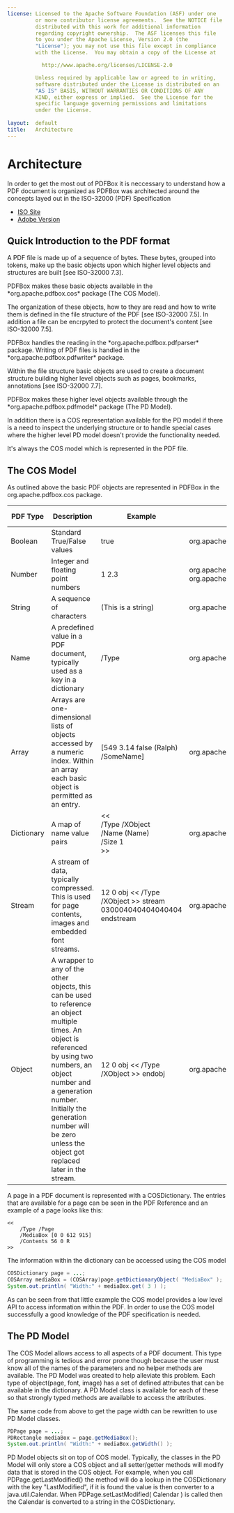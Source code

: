 ```yaml
---
license: Licensed to the Apache Software Foundation (ASF) under one
         or more contributor license agreements.  See the NOTICE file
         distributed with this work for additional information
         regarding copyright ownership.  The ASF licenses this file
         to you under the Apache License, Version 2.0 (the
         "License"); you may not use this file except in compliance
         with the License.  You may obtain a copy of the License at

           http://www.apache.org/licenses/LICENSE-2.0

         Unless required by applicable law or agreed to in writing,
         software distributed under the License is distributed on an
         "AS IS" BASIS, WITHOUT WARRANTIES OR CONDITIONS OF ANY
         KIND, either express or implied.  See the License for the
         specific language governing permissions and limitations
         under the License.
         
layout:  default
title:   Architecture
---
```


# Architecture

In order to get the most out of PDFBox it is neccessary to understand how a PDF document
is organized as PDFBox was architected around the concepts layed out in the 
ISO-32000 (PDF) Specification

- [ISO Site](http://www.iso.org/iso/catalogue_detail.htm?csnumber=51502)
- [Adobe Version](http://wwwimages.adobe.com/www.adobe.com/content/dam/Adobe/en/devnet/pdf/pdfs/PDF32000_2008.pdf)

## Quick Introduction to the PDF format

A PDF file is made up of a sequence of bytes. These bytes, grouped into tokens, 
make up the basic objects upon which higher level objects and structures are built [see ISO-32000 7.3].

<p class="alert alert-info">PDFBox makes these basic objects available in the 
*org.apache.pdfbox.cos* package (The COS Model).
</p>

The organization of these objects, how to they are read and how to write them is defined in the file structure of the 
PDF [see ISO-32000 7.5]. In addition a file can be encrpyted to protect the document's content [see ISO-32000 7.5].

<p class="alert alert-info">PDFBox handles the reading in the *org.apache.pdfbox.pdfparser* package. 
Writing of PDF files is handled in the *org.apache.pdfbox.pdfwriter* package.
</p>

Within the file structure basic objects are used to create a document structure building higher level objects such 
as pages, bookmarks, annotations [see ISO-32000 7.7].

<p class="alert alert-info">PDFBox makes these higher level objects available through the 
*org.apache.pdfbox.pdfmodel* package (The PD Model).
</p> 

In addition there is a COS representation available for the PD model if there is a need to 
inspect the underlying structure or to handle special cases where the higher level PD model
doesn't provide the functionality needed.

<p class="alert alert-info">It's always the COS model which is represented in the PDF file.</p>

## The COS Model

As outlined above the basic PDF objects are represented in PDFBox in the org.apache.pdfbox.cos package.

| PDF Type | Description | Example | PDFBox class | ISO 32000 |
| --- | --- | --- | --- | --- |
| Boolean | Standard True/False values | true | org.apache.pdfbox.cos.COSBoolean | 7.3.2 |
| Number | Integer and floating point numbers | 1 2.3 | org.apache.pdfbox.cos.COSInteger<br>org.apache.pdfbox.cos.COSFloat | 7.3.3 |
| String | A sequence of characters | (This is a string) | org.apache.pdfbox.cos.COSString | 7.3.4 |
| Name | A predefined value in a PDF document, typically used as a key in a dictionary | /Type | org.apache.pdfbox.cos.COSName | 7.3.5 |
| Array | Arrays are one-dimensional lists of objects accessed by a numeric index. Within an array each basic object is permitted as an entry. | [549 3.14 false (Ralph) /SomeName] | org.apache.pdfbox.cos.COSArray | 7.3.6 |
| Dictionary | A map of name value pairs | <<<br>/Type /XObject<br>/Name (Name)<br>/Size 1<br>>> | org.apache.pdfbox.cos.COSDictionary | 7.3.7 |
| Stream | A stream of data, typically compressed. This is used for page contents, images and embedded font streams. | 12 0 obj << /Type /XObject >> stream 030004040404040404 endstream | org.apache.pdfbox.cos.COSStream | 7.3.8 |
| Object | A wrapper to any of the other objects, this can be used to reference an object multiple times. An object is referenced by using two numbers, an object number and a generation number. Initially the generation number will be zero unless the object got replaced later in the stream. | 12 0 obj << /Type /XObject >> endobj | org.apache.pdfbox.cos.COSObject | |

A page in a PDF document is represented with a COSDictionary. The entries that are available for a page can be seen in the PDF Reference and an example of a page looks like this:

```text
<<
    /Type /Page
    /MediaBox [0 0 612 915]
    /Contents 56 0 R
>>
```

The information within the dictionary can be accessed using the COS model

```java
COSDictionary page = ...;
COSArray mediaBox = (COSArray)page.getDictionaryObject( "MediaBox" );
System.out.println( "Width:" + mediaBox.get( 3 ) );
```

As can be seen from that little example the COS model provides a low level API to access 
information within the PDF. In order to use the COS model successfully a good knowledge of
the PDF specification is needed.

## The PD Model

The COS Model allows access to all aspects of a PDF document. This type of programming is
tedious and error prone though because the user must know all of the names of the
parameters and no helper methods are available. The PD Model was created to help
alleviate this problem. Each type of object(page, font, image) has a set of defined
attributes that can be available in the dictionary. 
A PD Model class is available for each of these so that strongly typed methods are
available to access the attributes. 

The same code from above to get the page width can be rewritten to use PD Model classes.

```java
PDPage page = ...;
PDRectangle mediaBox = page.getMediaBox();
System.out.println( "Width:" + mediaBox.getWidth() );
```

PD Model objects sit on top of COS model. Typically, the classes in the PD Model will only
store a COS object and all setter/getter methods will modify data that is stored in the
COS object. For example, when you call PDPage.getLastModified() the method will do a
lookup in the COSDictionary with the key "LastModified", if it is found the value is then
converter to a java.util.Calendar. When PDPage.setLastModified( Calendar ) is called then
the Calendar is converted to a string in the COSDictionary.
